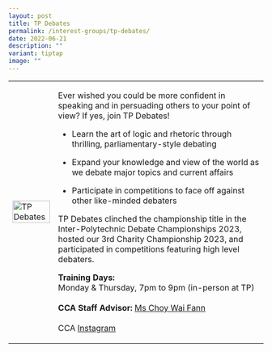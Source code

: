 ```yaml
---
layout: post
title: TP Debates
permalink: /interest-groups/tp-debates/
date: 2022-06-21
description: ""
variant: tiptap
image: ""
---
```

<table style="minWidth: 50px">
<colgroup>
<col>
<col>
</colgroup>
<tbody>
<tr>
<td rowspan="1" colspan="1">
<div class="isomer-image-wrapper">
<img style="display:block;margin-left:auto;margin-right:auto;" height="auto" width="100%" alt="TP Debates" src="/images/Interest Groups/TP Debates.png">
</div>
</td>
<td rowspan="1" colspan="1">
<p>Ever wished you could be more confident in speaking and in persuading
others to your point of view? If yes, join TP Debates!
<br>
</p>
<ul data-tight="true" class="tight">
<li>
<p>Learn the art of logic and rhetoric through thrilling, parliamentary-style
debating</p>
</li>
<li>
<p>Expand your knowledge and view of the world as we debate major topics
and current affairs</p>
</li>
<li>
<p>Participate in competitions to face off against other like-minded debaters</p>
</li>
</ul>
<p></p>
<p>TP Debates clinched the championship title in the Inter-Polytechnic Debate
Championships 2023, hosted our 3rd Charity Championship 2023, and participated
in competitions featuring high level debaters.</p>
<p></p>
<p><strong>Training Days:</strong>
<br>Monday &amp; Thursday, 7pm to 9pm (in-person at TP)
<br>
<br><strong>CCA Staff Advisor:</strong>  <a href="mailto:CHOY_Wai_Fann@TP.EDU.SG" rel="noopener noreferrer nofollow" target="_blank">Ms Choy Wai Fann</a>
<br>
<br>CCA <a href="https://www.instagram.com/tpdebates" rel="noopener noreferrer nofollow" target="_blank">Instagram</a>
</p>
</td>
</tr>
</tbody>
</table>
<p></p>
